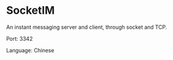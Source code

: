 # SocketIM
An instant messaging server and client, through socket and TCP.

Port: 3342

Language: Chinese